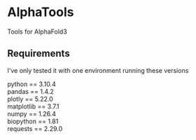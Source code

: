 # AlphaTools
Tools for AlphaFold3

## Requirements

I've only tested it with one environment running these versions

python == 3.10.4  
pandas == 1.4.2  
plotly == 5.22.0  
matplotlib == 3.7.1  
numpy == 1.26.4  
biopython == 1.81  
requests == 2.29.0  


